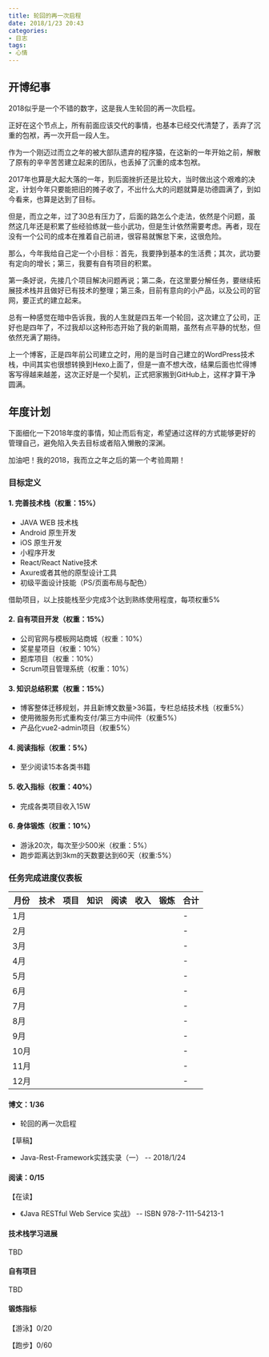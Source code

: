 ```yaml
---
title: 轮回的再一次启程
date: 2018/1/23 20:43
categories:
- 日志
tags:
- 心情
---
```


## 开博纪事

2018似乎是一个不错的数字，这是我人生轮回的再一次启程。

正好在这个节点上，所有前面应该交代的事情，也基本已经交代清楚了，丢弃了沉重的包袱，再一次开启一段人生。

作为一个刚迈过而立之年的被大部队遗弃的程序猿，在这新的一年开始之前，解散了原有的辛辛苦苦建立起来的团队，也丢掉了沉重的成本包袱。

2017年也算是大起大落的一年，到后面挫折还是比较大，当时做出这个艰难的决定，计划今年只要能把旧的摊子收了，不出什么大的问题就算是功德圆满了，到如今看来，也算是达到了目标。

但是，而立之年，过了30总有压力了，后面的路怎么个走法，依然是个问题，虽然这几年还是积累了些经验练就一些小武功，但是生计依然需要考虑。再者，现在没有一个公司的成本在推着自己前进，很容易就懈怠下来，这很危险。

那么，今年我给自己定一个小目标：首先，我要挣到基本的生活费；其次，武功要有定向的增长；第三，我要有自有项目的积累。

第一条好说，先接几个项目解决问题再说；第二条，在这里要分解任务，要继续拓展技术栈并且做好已有技术的整理；第三条，目前有意向的小产品，以及公司的官网，要正式的建立起来。

总有一种感觉在暗中告诉我，我的人生就是四五年一个轮回，这次建立了公司，正好也是四年了，不过我却以这种形态开始了我的新周期，虽然有点平静的忧愁，但依然充满了期待。

上一个博客，正是四年前公司建立之时，用的是当时自己建立的WordPress技术栈，中间其实也很想转换到Hexo上面了，但是一直不想大改，结果后面也忙得博客写得越来越差，这次正好是一个契机，正式把家搬到GitHub上，这样才算干净圆满。

## 年度计划

下面细化一下2018年度的事情，知止而后有定，希望通过这样的方式能够更好的管理自己，避免陷入失去目标或者陷入懒散的深渊。

加油吧！我的2018，我而立之年之后的第一个考验周期！

### 目标定义

#### 1. 完善技术栈（权重：15%）

  * JAVA WEB 技术栈
  * Android 原生开发
  * iOS 原生开发
  * 小程序开发
  * React/React Native技术
  * Axure或者其他的原型设计工具
  * 初级平面设计技能（PS/页面布局与配色）

  借助项目，以上技能栈至少完成3个达到熟练使用程度，每项权重5%

#### 2. 自有项目开发（权重：15%）

  * 公司官网与模板网站商城（权重：10%）
  * 奖星星项目（权重：10%）
  * 题库项目（权重：10%）
  * Scrum项目管理系统（权重：10%）

#### 3. 知识总结积累（权重：15%）

  * 博客整体迁移规划，并且新博文数量>36篇，专栏总结技术栈（权重5%）
  * 使用微服务形式重构支付/第三方中间件（权重5%）
  * 产品化vue2-admin项目（权重5%）

#### 4. 阅读指标（权重：5%）

  * 至少阅读15本各类书籍


#### 5. 收入指标（权重：40%）

  * 完成各类项目收入15W

#### 6. 身体锻炼（权重：10%）

  * 游泳20次，每次至少500米（权重：5%）
  * 跑步距离达到3km的天数要达到60天（权重:5%）

### 任务完成进度仪表板

| 月份 | 技术 | 项目 | 知识 | 阅读 | 收入 | 锻炼 | 合计 |
|------|------|------|------|------|------|------|------|
| 1月  |      |      |      |      |      |      | -    |
| 2月  |      |      |      |      |      |      | -    |
| 3月  |      |      |      |      |      |      | -    |
| 4月  |      |      |      |      |      |      | -    |
| 5月  |      |      |      |      |      |      | -    |
| 6月  |      |      |      |      |      |      | -    |
| 7月  |      |      |      |      |      |      | -    |
| 8月  |      |      |      |      |      |      | -    |
| 9月  |      |      |      |      |      |      | -    |
| 10月 |      |      |      |      |      |      | -    |
| 11月 |      |      |      |      |      |      | -    |
| 12月 |      |      |      |      |      |      | -    |

#### 博文：1/36

* 轮回的再一次启程

【草稿】

* Java-Rest-Framework实践实录（一） -- 2018/1/24

#### 阅读：0/15

【在读】

* 《Java RESTful Web Service 实战》 -- ISBN 978-7-111-54213-1

#### 技术栈学习进展

TBD

#### 自有项目

TBD

#### 锻炼指标

【游泳】0/20

【跑步】0/60
